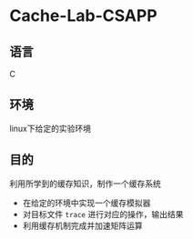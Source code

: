# Cache-Lab-CSAPP

## 语言
C

## 环境
linux下给定的实验环境

## 目的
利用所学到的缓存知识，制作一个缓存系统
* 在给定的环境中实现一个缓存模拟器
* 对目标文件 `trace` 进行对应的操作，输出结果
* 利用缓存机制完成并加速矩阵运算
